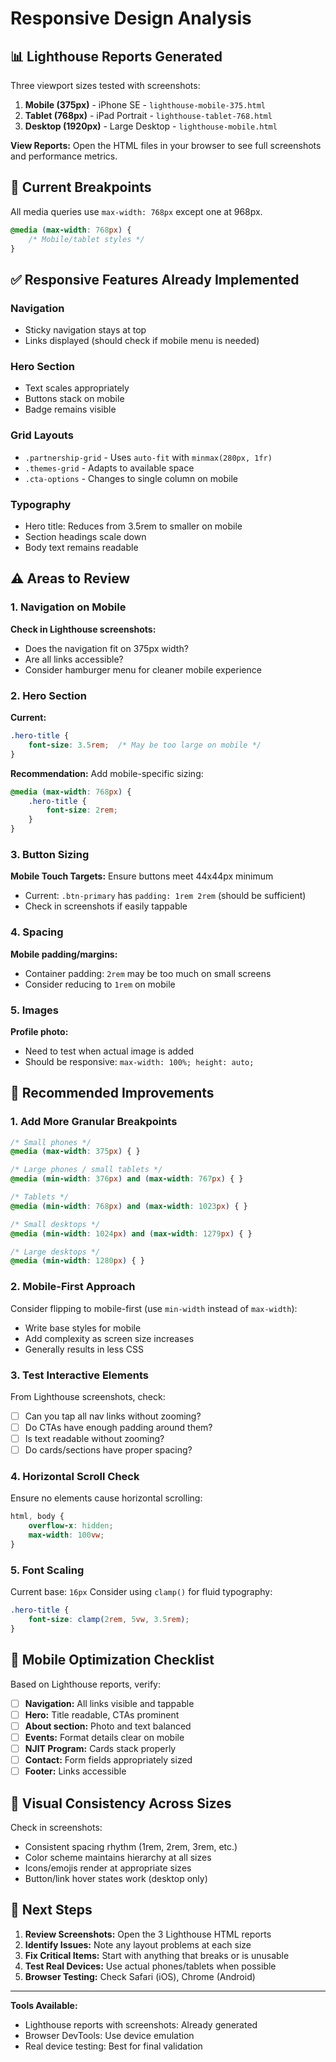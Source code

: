 # Responsive Design Analysis

## 📊 Lighthouse Reports Generated

Three viewport sizes tested with screenshots:
1. **Mobile (375px)** - iPhone SE - `lighthouse-mobile-375.html`
2. **Tablet (768px)** - iPad Portrait - `lighthouse-tablet-768.html`  
3. **Desktop (1920px)** - Large Desktop - `lighthouse-mobile.html`

**View Reports:** Open the HTML files in your browser to see full screenshots and performance metrics.

## 🎯 Current Breakpoints

All media queries use `max-width: 768px` except one at 968px.

```css
@media (max-width: 768px) {
    /* Mobile/tablet styles */
}
```

## ✅ Responsive Features Already Implemented

### Navigation
- Sticky navigation stays at top
- Links displayed (should check if mobile menu is needed)

### Hero Section
- Text scales appropriately
- Buttons stack on mobile
- Badge remains visible

### Grid Layouts
- `.partnership-grid` - Uses `auto-fit` with `minmax(280px, 1fr)`
- `.themes-grid` - Adapts to available space
- `.cta-options` - Changes to single column on mobile

### Typography
- Hero title: Reduces from 3.5rem to smaller on mobile
- Section headings scale down
- Body text remains readable

## ⚠️ Areas to Review

### 1. Navigation on Mobile
**Check in Lighthouse screenshots:**
- Does the navigation fit on 375px width?
- Are all links accessible?
- Consider hamburger menu for cleaner mobile experience

### 2. Hero Section
**Current:**
```css
.hero-title {
    font-size: 3.5rem;  /* May be too large on mobile */
}
```

**Recommendation:** Add mobile-specific sizing:
```css
@media (max-width: 768px) {
    .hero-title {
        font-size: 2rem;
    }
}
```

### 3. Button Sizing
**Mobile Touch Targets:** Ensure buttons meet 44x44px minimum
- Current: `.btn-primary` has `padding: 1rem 2rem` (should be sufficient)
- Check in screenshots if easily tappable

### 4. Spacing
**Mobile padding/margins:**
- Container padding: `2rem` may be too much on small screens
- Consider reducing to `1rem` on mobile

### 5. Images
**Profile photo:**
- Need to test when actual image is added
- Should be responsive: `max-width: 100%; height: auto;`

## 🔧 Recommended Improvements

### 1. Add More Granular Breakpoints

```css
/* Small phones */
@media (max-width: 375px) { }

/* Large phones / small tablets */
@media (min-width: 376px) and (max-width: 767px) { }

/* Tablets */
@media (min-width: 768px) and (max-width: 1023px) { }

/* Small desktops */
@media (min-width: 1024px) and (max-width: 1279px) { }

/* Large desktops */
@media (min-width: 1280px) { }
```

### 2. Mobile-First Approach

Consider flipping to mobile-first (use `min-width` instead of `max-width`):
- Write base styles for mobile
- Add complexity as screen size increases
- Generally results in less CSS

### 3. Test Interactive Elements

From Lighthouse screenshots, check:
- [ ] Can you tap all nav links without zooming?
- [ ] Do CTAs have enough padding around them?
- [ ] Is text readable without zooming?
- [ ] Do cards/sections have proper spacing?

### 4. Horizontal Scroll Check

Ensure no elements cause horizontal scrolling:
```css
html, body {
    overflow-x: hidden;
    max-width: 100vw;
}
```

### 5. Font Scaling

Current base: `16px`
Consider using `clamp()` for fluid typography:

```css
.hero-title {
    font-size: clamp(2rem, 5vw, 3.5rem);
}
```

## 📱 Mobile Optimization Checklist

Based on Lighthouse reports, verify:

- [ ] **Navigation:** All links visible and tappable
- [ ] **Hero:** Title readable, CTAs prominent
- [ ] **About section:** Photo and text balanced
- [ ] **Events:** Format details clear on mobile
- [ ] **NJIT Program:** Cards stack properly
- [ ] **Contact:** Form fields appropriately sized
- [ ] **Footer:** Links accessible

## 🎨 Visual Consistency Across Sizes

Check in screenshots:
- Consistent spacing rhythm (1rem, 2rem, 3rem, etc.)
- Color scheme maintains hierarchy at all sizes
- Icons/emojis render at appropriate sizes
- Button/link hover states work (desktop only)

## 🚀 Next Steps

1. **Review Screenshots:** Open the 3 Lighthouse HTML reports
2. **Identify Issues:** Note any layout problems at each size
3. **Fix Critical Items:** Start with anything that breaks or is unusable
4. **Test Real Devices:** Use actual phones/tablets when possible
5. **Browser Testing:** Check Safari (iOS), Chrome (Android)

---

**Tools Available:**
- Lighthouse reports with screenshots: Already generated
- Browser DevTools: Use device emulation
- Real device testing: Best for final validation

